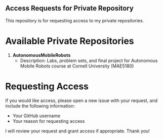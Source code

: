 ## Access Requests for Private Repository
This repository is for requesting access to my private repositories. 

# Available Private Repositories

1. **AutonomousMobileRobots**
   - Description: Labs, problem sets, and final project for Autonomous Mobile Robots course at Cornell University (MAE5180)

# Requesting Access
If you would like access, please open a new issue with your request, and include the following information:

- Your GitHub username
- Your reason for requesting access

I will review your request and grant access if appropriate. Thank you!
